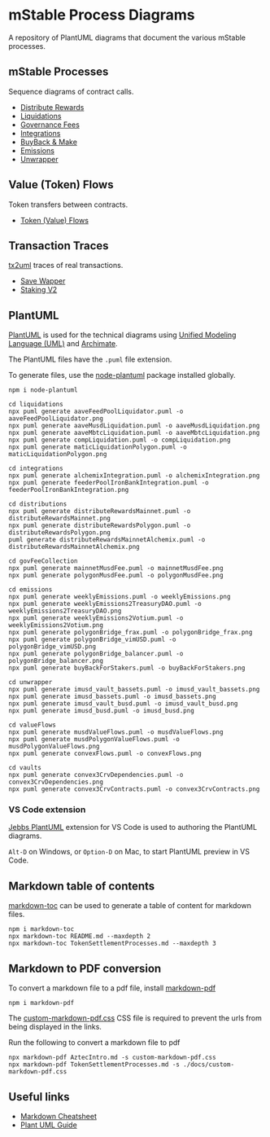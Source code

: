 # mStable Process Diagrams

A repository of PlantUML diagrams that document the various mStable processes.

## mStable Processes

Sequence diagrams of contract calls.

* [Distribute Rewards](./distributions/README.md)
* [Liquidations](./liquidations/README.md)
* [Governance Fees](./govFeeCollection/README.md)
* [Integrations](./integrations/README.md)
* [BuyBack & Make](./buyBack/README.md)
* [Emissions](./emissions/README.md)
* [Unwrapper](./unwrapper/README.md)

## Value (Token) Flows

Token transfers between contracts.

* [Token (Value) Flows](./valueFlows/README.md)

## Transaction Traces

[tx2uml](https://github.com/naddison36/tx2uml) traces of real transactions.

* [Save Wapper](./traces/README.md)
* [Staking V2](./stakingv2/README.md)

## PlantUML

[PlantUML](http://plantuml.com) is used for the technical diagrams using [Unified Modeling Language (UML)](https://en.wikipedia.org/wiki/Unified_Modeling_Language) and [Archimate](https://www.itmg-int.com/itmg-int-wp-content/Archimate/An%20Introduction%20to%20Archimate%203.0.pdf).

The PlantUML files have the `.puml` file extension.

To generate files, use the [node-plantuml](https://www.npmjs.com/package/node-plantuml) package installed globally.

```
npm i node-plantuml
```

```
cd liquidations
npx puml generate aaveFeedPoolLiquidator.puml -o aaveFeedPoolLiquidator.png
npx puml generate aaveMusdLiquidation.puml -o aaveMusdLiquidation.png
npx puml generate aaveMbtcLiquidation.puml -o aaveMbtcLiquidation.png
npx puml generate compLiquidation.puml -o compLiquidation.png
npx puml generate maticLiquidationPolygon.puml -o maticLiquidationPolygon.png

cd integrations
npx puml generate alchemixIntegration.puml -o alchemixIntegration.png
npx puml generate feederPoolIronBankIntegration.puml -o feederPoolIronBankIntegration.png

cd distributions
npx puml generate distributeRewardsMainnet.puml -o distributeRewardsMainnet.png
npx puml generate distributeRewardsPolygon.puml -o distributeRewardsPolygon.png
puml generate distributeRewardsMainnetAlchemix.puml -o distributeRewardsMainnetAlchemix.png

cd govFeeCollection
npx puml generate mainnetMusdFee.puml -o mainnetMusdFee.png
npx puml generate polygonMusdFee.puml -o polygonMusdFee.png

cd emissions
npx puml generate weeklyEmissions.puml -o weeklyEmissions.png
npx puml generate weeklyEmissions2TreasuryDAO.puml -o weeklyEmissions2TreasuryDAO.png
npx puml generate weeklyEmissions2Votium.puml -o weeklyEmissions2Votium.png
npx puml generate polygonBridge_frax.puml -o polygonBridge_frax.png
npx puml generate polygonBridge_vimUSD.puml -o polygonBridge_vimUSD.png
npx puml generate polygonBridge_balancer.puml -o polygonBridge_balancer.png
npx puml generate buyBackForStakers.puml -o buyBackForStakers.png

cd unwrapper
npx puml generate imusd_vault_bassets.puml -o imusd_vault_bassets.png
npx puml generate imusd_bassets.puml -o imusd_bassets.png
npx puml generate imusd_vault_busd.puml -o imusd_vault_busd.png
npx puml generate imusd_busd.puml -o imusd_busd.png

cd valueFlows
npx puml generate musdValueFlows.puml -o musdValueFlows.png
npx puml generate musdPolygonValueFlows.puml -o musdPolygonValueFlows.png
npx puml generate convexFlows.puml -o convexFlows.png

cd vaults
npx puml generate convex3CrvDependencies.puml -o convex3CrvDependencies.png
npx puml generate convex3CrvContracts.puml -o convex3CrvContracts.png
```

### VS Code extension

[Jebbs PlantUML](https://marketplace.visualstudio.com/items?itemName=jebbs.plantuml) extension for VS Code is used to authoring the PlantUML diagrams.

`Alt-D` on Windows, or `Option-D` on Mac, to start PlantUML preview in VS Code.

## Markdown table of contents

[markdown-toc](https://github.com/jonschlinkert/markdown-toc) can be used to generate a table of content for markdown files.

```
npm i markdown-toc
npx markdown-toc README.md --maxdepth 2
npx markdown-toc TokenSettlementProcesses.md --maxdepth 3
```

## Markdown to PDF conversion
To convert a markdown file to a pdf file, install [markdown-pdf](https://www.npmjs.com/package/markdown-pdf)

```
npm i markdown-pdf
```

The [custom-markdown-pdf.css](./custom-markdown-pdf.css) CSS file is required to prevent the urls from being displayed in the links.

Run the following to convert a markdown file to pdf
```
npx markdown-pdf AztecIntro.md -s custom-markdown-pdf.css
npx markdown-pdf TokenSettlementProcesses.md -s ./docs/custom-markdown-pdf.css
```

## Useful links

- [Markdown Cheatsheet](https://github.com/adam-p/markdown-here/wiki/Markdown-Cheatsheet)
- [Plant UML Guide](http://plantuml.com/guide)
